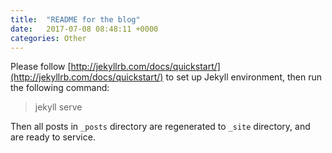 ```yaml
---
title:  "README for the blog"
date:   2017-07-08 08:48:11 +0000
categories: Other
---
```

Please follow [http://jekyllrb.com/docs/quickstart/](http://jekyllrb.com/docs/quickstart/) to set up Jekyll environment, then run the following command:

> jekyll serve

Then all posts in `_posts` directory are regenerated to `_site` directory, and are ready to service.


